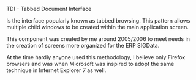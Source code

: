 ﻿TDI - Tabbed Document Interface

Is the interface popularly known as tabbed browsing.
This pattern allows multiple child windows to be created within the main application screen.

This component was created by me around 2005/2006 to meet needs in the creation of screens more
organized for the ERP SIGData.

At the time hardly anyone used this methodology, I believe only Firefox browsers and was when Microsoft
was inspired to adopt the same technique in Internet Explorer 7 as well.